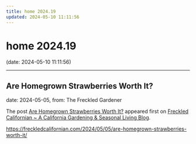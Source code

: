 ```yaml
---
title: home 2024.19
updated: 2024-05-10 11:11:56
---
```


# home 2024.19

(date: 2024-05-10 11:11:56)

---

## Are Homegrown Strawberries Worth It?

date: 2024-05-05, from: The Freckled Gardener

<p>The post <a href="https://freckledcalifornian.com/2024/05/05/are-homegrown-strawberries-worth-it/">Are Homegrown Strawberries Worth It?</a> appeared first on <a href="https://freckledcalifornian.com">Freckled Californian ~ A California Gardening &amp; Seasonal Living Blog</a>.</p>
 

<https://freckledcalifornian.com/2024/05/05/are-homegrown-strawberries-worth-it/>

